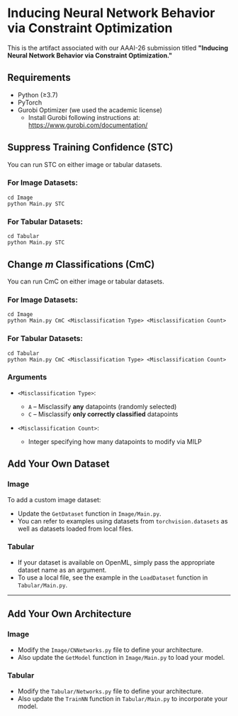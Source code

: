 # Inducing Neural Network Behavior via Constraint Optimization

This is the artifact associated with our AAAI-26 submission titled **"Inducing Neural Network Behavior via Constraint Optimization."**

## Requirements

- Python (≥3.7)
- PyTorch
- Gurobi Optimizer (we used the academic license)
  - Install Gurobi following instructions at: https://www.gurobi.com/documentation/

##  Suppress Training Confidence (STC)

You can run STC on either image or tabular datasets.

### For Image Datasets:

```
cd Image
python Main.py STC
```

### For Tabular Datasets:

```
cd Tabular
python Main.py STC
```

##  Change $m$ Classifications (CmC)

You can run CmC on either image or tabular datasets.

### For Image Datasets:

```
cd Image
python Main.py CmC <Misclassification Type> <Misclassification Count>
```

### For Tabular Datasets:

```
cd Tabular
python Main.py CmC <Misclassification Type> <Misclassification Count>
```

### Arguments

- `<Misclassification Type>`:
  - `A` – Misclassify **any** datapoints (randomly selected)
  - `C` – Misclassify **only correctly classified** datapoints

- `<Misclassification Count>`:
  - Integer specifying how many datapoints to modify via MILP
## Add Your Own Dataset

### Image

To add a custom image dataset:

- Update the `GetDataset` function in `Image/Main.py`.
- You can refer to examples using datasets from `torchvision.datasets` as well as datasets loaded from local files.

### Tabular

- If your dataset is available on OpenML, simply pass the appropriate dataset name as an argument.
- To use a local file, see the example in the `LoadDataset` function in `Tabular/Main.py`.

---

## Add Your Own Architecture

### Image

- Modify the `Image/CNNetworks.py` file to define your architecture.
- Also update the `GetModel` function in `Image/Main.py` to load your model.

### Tabular

- Modify the `Tabular/Networks.py` file to define your architecture.
- Also update the `TrainNN` function in `Tabular/Main.py` to incorporate your model.
